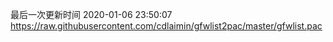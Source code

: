 最后一次更新时间 2020-01-06 23:50:07
https://raw.githubusercontent.com/cdlaimin/gfwlist2pac/master/gfwlist.pac

